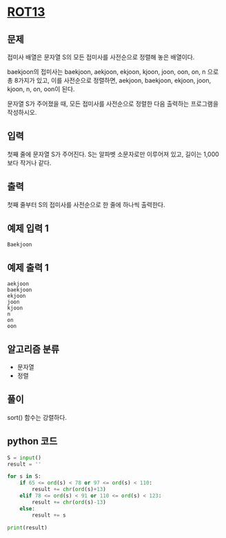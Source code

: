 # [ROT13](https://www.acmicpc.net/problem/11655)

## 문제
접미사 배열은 문자열 S의 모든 접미사를 사전순으로 정렬해 놓은 배열이다.

baekjoon의 접미사는 baekjoon, aekjoon, ekjoon, kjoon, joon, oon, on, n 으로 총 8가지가 있고, 이를 사전순으로 정렬하면, aekjoon, baekjoon, ekjoon, joon, kjoon, n, on, oon이 된다.

문자열 S가 주어졌을 때, 모든 접미사를 사전순으로 정렬한 다음 출력하는 프로그램을 작성하시오.

## 입력
첫째 줄에 문자열 S가 주어진다. S는 알파벳 소문자로만 이루어져 있고, 길이는 1,000보다 작거나 같다.

## 출력
첫째 줄부터 S의 접미사를 사전순으로 한 줄에 하나씩 출력한다.

## 예제 입력 1 
    Baekjoon

## 예제 출력 1 
    aekjoon
    baekjoon
    ekjoon
    joon
    kjoon
    n
    on
    oon

## 알고리즘 분류
- 문자열
- 정렬

## 풀이
sort() 함수는 강렬하다. 

## python 코드
```python
S = input()
result = ''

for s in S:
    if 65 <= ord(s) < 78 or 97 <= ord(s) < 110:
        result += chr(ord(s)+13)
    elif 78 <= ord(s) < 91 or 110 <= ord(s) < 123:
        result += chr(ord(s)-13)
    else:
        result += s

print(result)
```